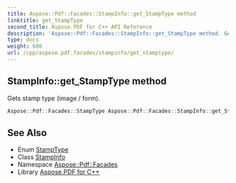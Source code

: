 ```yaml
---
title: Aspose::Pdf::Facades::StampInfo::get_StampType method
linktitle: get_StampType
second_title: Aspose.PDF for C++ API Reference
description: 'Aspose::Pdf::Facades::StampInfo::get_StampType method. Gets stamp type (image / form) in C++.'
type: docs
weight: 600
url: /cpp/aspose.pdf.facades/stampinfo/get_stamptype/
---
```

## StampInfo::get_StampType method


Gets stamp type (image / form).

```cpp
Aspose::Pdf::Facades::StampType Aspose::Pdf::Facades::StampInfo::get_StampType() const
```

## See Also

* Enum [StampType](../../stamptype/)
* Class [StampInfo](../)
* Namespace [Aspose::Pdf::Facades](../../)
* Library [Aspose.PDF for C++](../../../)
